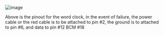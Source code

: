 ![image](https://github.com/user-attachments/assets/62d8f860-721b-4209-8772-4ec8edb7593a)











Above is the pinout for the word clock, in the event of failure, the power cable or the red cable is to be attached to pin #2, the ground is to attached to pin #6, and data to pin #12 BCM #18
